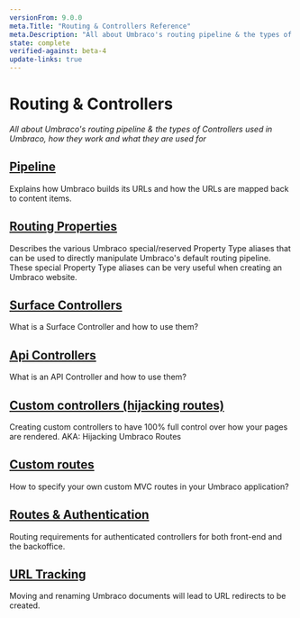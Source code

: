 ```yaml
---
versionFrom: 9.0.0
meta.Title: "Routing & Controllers Reference"
meta.Description: "All about Umbraco's routing pipeline & the types of Controllers used in Umbraco"
state: complete
verified-against: beta-4
update-links: true
---
```


# Routing & Controllers

_All about Umbraco's routing pipeline & the types of Controllers used in Umbraco, how they work and what they are used for_

## [Pipeline](Request-Pipeline/index-v9.md)
Explains how Umbraco builds its URLs and how the URLs are mapped back to content items.

## [Routing Properties](routing-properties-v9.md)
Describes the various Umbraco special/reserved Property Type aliases that can be used to directly manipulate Umbraco's default routing pipeline. These special Property Type aliases can be very useful when creating an Umbraco website.

## [Surface Controllers](surface-controllers-v9.md)
What is a Surface Controller and how to use them?

## [Api Controllers](WebApi/index-v9.md)
What is an API Controller and how to use them?

## [Custom controllers (hijacking routes)](custom-controllers-v9.md)
Creating custom controllers to have 100% full control over how your pages are rendered. AKA: Hijacking Umbraco Routes

## [Custom routes](custom-routes-v9.md)
How to specify your own custom MVC routes in your Umbraco application?

## [Routes & Authentication](Authorized/index-v9.md)
Routing requirements for authenticated controllers for both front-end and the backoffice.

## [URL Tracking](URL-Tracking/index-v9.md)
Moving and renaming Umbraco documents will lead to URL redirects to be created.
